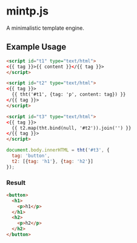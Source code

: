 # mintp.js

A minimalistic template engine.

## Example Usage

```html
<script id="t1" type="text/html">
<{{ tag }}>{{ content }}</{{ tag }}>
</script>

<script id="t2" type="text/html">
<{{ tag }}>
  {{ tht('#t1', {tag: 'p', content: tag}) }}
</{{ tag }}>
</script>

<script id="t3" type="text/html">
<{{ tag }}>
  {{ t2.map(tht.bind(null, '#t2')).join('') }}
</{{ tag }}>
</script>
```

```javascript
document.body.innerHTML = tht('#t3', {
  tag: 'button',
  t2: [{tag: 'h1'}, {tag: 'h2'}]
});
```

### Result

```html
<button>
  <h1>
    <p>h1</p>
  </h1>
  <h2>
    <p>h2</p>
  </h2>
</button>
```
